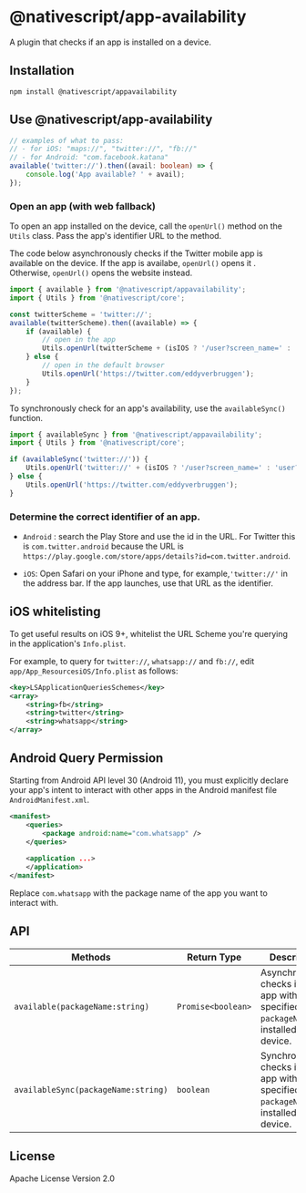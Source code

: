 # @nativescript/app-availability

A plugin that checks if an app is installed on a device.

## Installation

```cli
npm install @nativescript/appavailability
```

## Use @nativescript/app-availability

```typescript
// examples of what to pass:
// - for iOS: "maps://", "twitter://", "fb://"
// - for Android: "com.facebook.katana"
available('twitter://').then((avail: boolean) => {
	console.log('App available? ' + avail);
});
```
### Open an app (with web fallback)

To open an app installed on the device, call the `openUrl()` method on the `Utils` class. Pass the app's identifier URL to the method.

The code below asynchronously checks if the Twitter mobile app is available on the device. If the app is availabe, `openUrl()` opens it . Otherwise, `openUrl()` opens the website instead.

```typescript
import { available } from '@nativescript/appavailability';
import { Utils } from '@nativescript/core';

const twitterScheme = 'twitter://';
available(twitterScheme).then((available) => {
	if (available) {
		// open in the app
		Utils.openUrl(twitterScheme + (isIOS ? '/user?screen_name=' : 'user?user_id=') + 'eddyverbruggen');
	} else {
		// open in the default browser
		Utils.openUrl('https://twitter.com/eddyverbruggen');
	}
});
```

To synchronously check for an app's availability, use the `availableSync()` function.

```typescript
import { availableSync } from '@nativescript/appavailability';
import { Utils } from '@nativescript/core';

if (availableSync('twitter://')) {
	Utils.openUrl('twitter://' + (isIOS ? '/user?screen_name=' : 'user?user_id=') + 'eddyverbruggen');
} else {
	Utils.openUrl('https://twitter.com/eddyverbruggen');
}
```

### Determine the correct identifier of an app.

- `Android` : search the Play Store and use the id in the URL. For Twitter this is `com.twitter.android` because the URL is `https://play.google.com/store/apps/details?id=com.twitter.android`.

- `iOS`:  Open Safari on your iPhone and type, for example,`'twitter://'` in the address bar. If the app launches, use that URL as the identifier.

## iOS whitelisting

To get useful results on iOS 9+, whitelist the URL Scheme you're querying in the application's `Info.plist`.

For example, to query for `twitter://`, `whatsapp://` and `fb://`, edit `app/App_ResourcesiOS/Info.plist` as follows:

```xml
<key>LSApplicationQueriesSchemes</key>
<array>
	<string>fb</string>
	<string>twitter</string>
	<string>whatsapp</string>
</array>
```

## Android Query Permission

Starting from Android API level 30 (Android 11), you must explicitly declare your app's intent to interact with other apps in the Android manifest file `AndroidManifest.xml`.

```xml
<manifest>
    <queries> 
        <package android:name="com.whatsapp" /> 
    </queries>
  
    <application ...>
    </application>
</manifest>
```

Replace `com.whatsapp` with the package name of the app you want to interact with.

## API

| Methods| Return Type| Description|
|--------|------------|------------|
|`available(packageName:string)`|`Promise<boolean>`| Asynchronously checks if the app with the specified `packageName` is installed on the device.|
|`availableSync(packageName:string)`|`boolean`| Synchronously checks if the app with the specified `packageName` is installed on the device.|

## License

Apache License Version 2.0
